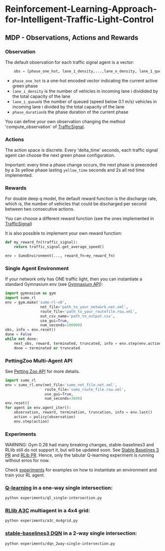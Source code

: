 # Reinforcement-Learning-Approach-for-Intelligent-Traffic-Light-Control

## MDP - Observations, Actions and Rewards

### Observation
The default observation for each traffic signal agent is a vector:
```python
    obs = [phase_one_hot, lane_1_density,...,lane_n_density, lane_1_queue,...,lane_n_queue, phase_duration]
```
- ```phase_one_hot``` is a one-hot encoded vector indicating the current active green phase
- ```lane_i_density``` is the number of vehicles in incoming lane i dividided by the total capacity of the lane
- ```lane_i_queue```is the number of queued (speed below 0.1 m/s) vehicles in incoming lane i divided by the total capacity of the lane
- ```phase_duration```is the phase duration of the current phase

You can define your own observation changing the method 'compute_observation' of [TrafficSignal](https://github.com/linlyu97/Reinforcement-Learning-Approach-for-Intelligent-Traffic-Light-Control/blob/main/sumo_rl/environment/traffic_signal.py).

### Actions
The action space is discrete.
Every 'delta_time' seconds, each traffic signal agent can choose the next green phase configuration.

    
Important: every time a phase change occurs, the next phase is preeceded by a 3s yellow phase lasting ```yellow_time``` seconds and 2s all red time implemented.

### Rewards
For double deep q model, the default reward function is the discharge rate, which is, the number of vehicles that could be discharged per second between two consecutive actions.

You can choose a different reward function (see the ones implemented in [TrafficSignal](https://github.com/linlyu97/Reinforcement-Learning-Approach-for-Intelligent-Traffic-Light-Control/blob/main/sumo_rl/environment/traffic_signal.py)) 

It is also possible to implement your own reward function:

```python
def my_reward_fn(traffic_signal):
    return traffic_signal.get_average_speed()

env = SumoEnvironment(..., reward_fn=my_reward_fn)
```

### Single Agent Environment

If your network only has ONE traffic light, then you can instantiate a standard Gymnasium env (see [Gymnasium API](https://gymnasium.farama.org/api/env/)):
```python
import gymnasium as gym
import sumo_rl
env = gym.make('sumo-rl-v0',
                net_file='path_to_your_network.net.xml',
                route_file='path_to_your_routefile.rou.xml',
                out_csv_name='path_to_output.csv',
                use_gui=True,
                num_seconds=100000)
obs, info = env.reset()
done = False
while not done:
    next_obs, reward, terminated, truncated, info = env.step(env.action_space.sample())
    done = terminated or truncated
```

### PettingZoo Multi-Agent API
See [Petting Zoo API](https://pettingzoo.farama.org/content/basic_usage/) for more details.

```python
import sumo_rl
env = sumo_rl.env(net_file='sumo_net_file.net.xml',
                  route_file='sumo_route_file.rou.xml',
                  use_gui=True,
                  num_seconds=3600)  
env.reset()
for agent in env.agent_iter():
    observation, reward, termination, truncation, info = env.last()
    action = policy(observation)
    env.step(action)
```

### Experiments

WARNING: Gym 0.26 had many breaking changes, stable-baselines3 and RLlib still do not support it, but will be updated soon. See [Stable Baselines 3 PR](https://github.com/DLR-RM/stable-baselines3/pull/780) and [RLib PR](https://github.com/ray-project/ray/pull/28369).
Hence, only the tabular Q-learning experiment is running without erros for now.

Check [experiments](https://github.com/LucasAlegre/sumo-rl/tree/master/experiments) for examples on how to instantiate an environment and train your RL agent.

### [Q-learning](https://github.com/LucasAlegre/sumo-rl/blob/master/agents/ql_agent.py) in a one-way single intersection:
```bash
python experiments/ql_single-intersection.py 
```

### [RLlib A3C](https://github.com/ray-project/ray/tree/master/python/ray/rllib/agents/a3c) multiagent in a 4x4 grid:
```bash
python experiments/a3c_4x4grid.py
```

### [stable-baselines3 DQN](https://github.com/DLR-RM/stable-baselines3/blob/master/stable_baselines3/dqn/dqn.py) in a 2-way single intersection:
```bash
python experiments/dqn_2way-single-intersection.py
```
